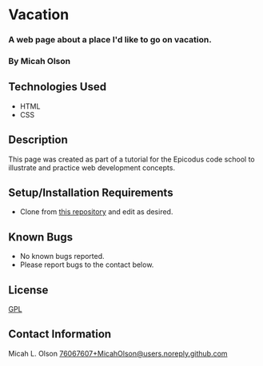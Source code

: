 # Vacation

### A web page about a place I'd like to go on vacation.

### By Micah Olson

## Technologies Used
* HTML
* CSS

## Description
This page was created as part of a tutorial for the Epicodus code school to illustrate and practice web development concepts.

## Setup/Installation Requirements
* Clone from [this repository](https://github.com/MicahOlson/vacation) and edit as desired.

## Known Bugs
* No known bugs reported.
* Please report bugs to the contact below.

## License
[GPL](https://choosealicense.com/licenses/gpl-3.0/)

## Contact Information
Micah L. Olson 76067607+MicahOlson@users.noreply.github.com